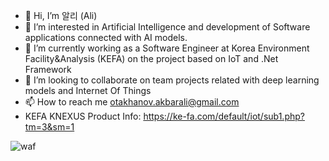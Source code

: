 - 👋 Hi, I’m 알리 (Ali)
- 👀 I’m interested in Artificial Intelligence and development of Software applications connected with AI models.
- 🌱 I’m currently working as a Software Engineer at Korea Environment Facility&Analysis (KEFA) on the project based on IoT and .Net Framework
- 💞️ I’m looking to collaborate on team projects related with deep learning models and Internet Of Things
- 📫 How to reach me otakhanov.akbarali@gmail.com
- KEFA KNEXUS Product Info: https://ke-fa.com/default/iot/sub1.php?tm=3&sm=1 

<!---
akbarali2019/akbarali2019 is a ✨ special ✨ repository because its `README.md` (this file) appears on your GitHub profile.
You can click the Preview link to take a look at your changes.
--->

![waf](https://user-images.githubusercontent.com/52565814/225842325-1063060c-acb5-479f-87df-bb0569ad356c.PNG)

